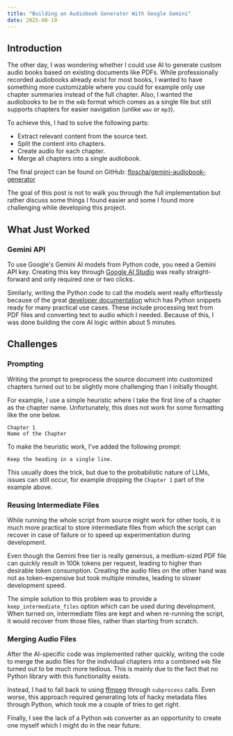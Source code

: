 ```yaml
---
title: "Building an Audiobook Generator With Google Gemini"
date: 2025-08-19
---
```


## Introduction

The other day, I was wondering whether I could use AI to generate custom audio books based on existing documents like PDFs.
While professionally recorded audiobooks already exist for most books, I wanted to have something more customizable where you could for example only use chapter summaries instead of the full chapter.
Also, I wanted the audiobooks to be in the `m4b` format which comes as a single file but still supports chapters for easier navigation (unlike `wav` or `mp3`).

To achieve this, I had to solve the following parts:

- Extract relevant content from the source text.
- Split the content into chapters.
- Create audio for each chapter.
- Merge all chapters into a single audiobook.

The final project can be found on GitHub: [floscha/gemini-audiobook-generator](https://github.com/floscha/gemini-audiobook-generator)

The goal of this post is not to walk you through the full implementation but rather discuss some things I found easier and some I found more challenging while developing this project.

## What Just Worked

### Gemini API

To use Google's Gemini AI models from Python code, you need a Gemini API key.
Creating this key through [Google AI Studio](https://aistudio.google.com/) was really straight-forward and only required one or two clicks.

Similarly, writing the Python code to call the models went really effortlessly because of the great [developer documentation](https://ai.google.dev/gemini-api/docs/) which has Python snippets ready for many practical use cases.
These include processing text from PDF files and converting text to audio which I needed.
Because of this, I was done building the core AI logic within about 5 minutes.

## Challenges

### Prompting

Writing the prompt to preprocess the source document into customized chapters turned out to be slightly more challenging than I initially thought.

For example, I use a simple heuristic where I take the first line of a chapter as the chapter name.
Unfortunately, this does not work for some formatting like the one below.

```plaintext
Chapter 1
Name of the Chapter
```

To make the heuristic work, I've added the following prompt:

```plaintext
Keep the heading in a single line.
```

This usually does the trick, but due to the probabilistic nature of LLMs, issues can still occur, for example dropping the `Chapter 1` part of the example above.

### Reusing Intermediate Files

While running the whole script from source might work for other tools, it is much more practical to store intermediate files from which the script can recover in case of failure or to speed up experimentation during development.

Even though the Gemini free tier is really generous, a medium-sized PDF file can quickly result in 100k tokens per request, leading to higher than desirable token consumption.
Creating the audio files on the other hand was not as token-expensive but took multiple minutes, leading to slower development speed.

The simple solution to this problem was to provide a `keep_intermediate_files` option which can be used during development.
When turned on, intermediate files are kept and when re-running the script, it would recover from those files, rather than starting from scratch.

### Merging Audio Files

After the AI-specific code was implemented rather quickly, writing the code to merge the audio files for the individual chapters into a combined `m4b` file turned out to be much more tedious.
This is mainly due to the fact that no Python library with this functionality exists.

Instead, I had to fall back to using [ffmpeg](https://github.com/FFmpeg/FFmpeg) through `subprocess` calls.
Even worse, this approach required generating lots of hacky metadata files through Python, which took me a couple of tries to get right.

Finally, I see the lack of a Python `m4b` converter as an opportunity to create one myself which I might do in the near future.
